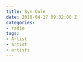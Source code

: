 ```yaml
---
title: Syn Cole
date: 2018-04-17 09:32:00 Z
categories:
- radio
tags:
- Artist
- artist
- artists
---
```


